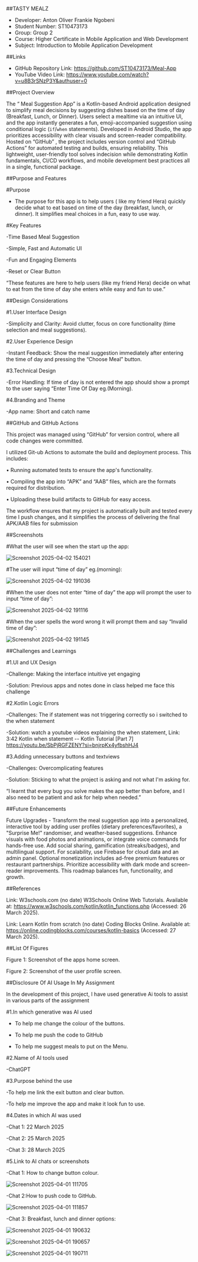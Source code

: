 ##TASTY MEALZ

- Developer: Anton Oliver Frankie Ngobeni
- Student Number: ST10473173
- Group: Group 2
- Course: Higher Certificate in Mobile Application and Web Development 
- Subject: Introduction to Mobile Application Development 

 ##Links

- GitHub Repository Link: https://github.com/ST10473173/Meal-App
- YouTube Video Link: https://www.youtube.com/watch?v=u8B3rSNzP3Y&authuser=0 


##Project Overview

The “ Meal Suggestion App” is a Kotlin-based Android application designed to simplify meal decisions by suggesting dishes based on the time of day (Breakfast, Lunch, or Dinner). Users select a mealtime via an intuitive UI, and the app instantly generates a fun, emoji-accompanied suggestion using conditional logic (`if`/`when` statements). Developed in Android Studio, the app prioritizes accessibility with clear visuals and screen-reader compatibility. Hosted on “GitHub” , the project includes version control and “GitHub Actions” for automated testing and builds, ensuring reliability. This lightweight, user-friendly tool solves indecision while demonstrating Kotlin fundamentals, CI/CD workflows, and mobile development best practices all in a single, functional package.


##Purpose and Features

#Purpose

- The purpose for this app is to help users ( like my friend Hera) quickly decide what to eat based on time of the day (breakfast, lunch, or dinner). It simplifies meal choices in a fun, easy to use way.

#Key Features 

-Time Based Meal Suggestion

-Simple, Fast and Automatic UI

-Fun and Engaging Elements

-Reset or Clear Button 

“These features are here to help users (like my friend Hera) decide on what to eat from the time of day she enters while easy and fun to use.”

##Design Considerations

#1.User Interface Design

-Simplicity and Clarity: Avoid clutter, focus on core functionality (time  selection and meal suggestions).

#2.User Experience Design

-Instant Feedback: Show the meal suggestion immediately after entering the time of day and pressing the “Choose Meal” button.

#3.Technical Design

-Error Handling: If time of day is not entered the app should show a prompt to the user saying “Enter Time Of Day eg.(Morning).

#4.Branding and Theme

-App name: Short and catch name 

##GitHub and GitHub Actions

This project was managed using “GitHub” for version control, where all code changes were committed.

I utilized Git-ub Actions to automate the build and deployment process. This includes:

• Running automated tests to ensure the app's functionality.

• Compiling the app into “APK” and “AAB” files, which are the formats required for distribution.

• Uploading these build artifacts to GitHub for easy access.


The workflow ensures that my project is automatically built and tested every time I push changes, and it simplifies the process of delivering the final APK/AAB files for submission

##Screenshots

#What the user will see when the start up the app:


![Screenshot 2025-04-02 154021](https://github.com/user-attachments/assets/d93c2b40-dcbb-4815-b814-6026f0121e5d)


#The user will input “time of day” eg.(morning):



![Screenshot 2025-04-02 191036](https://github.com/user-attachments/assets/b57d750d-6871-4778-b2bc-51c3a868a0f4)



#When the user does not enter “time of day” the app will prompt the user to input “time of day”:


![Screenshot 2025-04-02 191116](https://github.com/user-attachments/assets/b04b604a-565a-4f32-9419-4ad233cea942)


#When the user spells the word wrong it will prompt them and say “Invalid time of day”:

![Screenshot 2025-04-02 191145](https://github.com/user-attachments/assets/5097c38e-677b-4217-b52c-0853a7535747)



##Challenges and Learnings 

#1.UI and UX Design

-Challenge: Making the interface intuitive yet engaging

-Solution: Previous apps and notes done in class helped me face this challenge

#2.Kotlin Logic Errors

-Challenges: The if statement was not triggering correctly so i switched to the when statement 

-Solution: watch a youtube videos explaining the when statement, 
Link: 3:42 Kotlin when statement -- Kotlin Tutorial [Part 7] https://youtu.be/SbPjRGFZENY?si=bnjrpKx4yfbshHJ4

#3.Adding unnecessary buttons and textviews

-Challenges: Overcomplicating features 

-Solution: Sticking to what the project is asking and not what I'm asking for.

“I learnt that every bug you solve makes the app better than before, and I also need to be patient and ask for help when needed.”

##Future Enhancements

Future Upgrades - Transform the meal suggestion app into a personalized, interactive tool by adding user profiles (dietary preferences/favorites), a "Surprise Me!" randomiser, and weather-based suggestions. Enhance visuals with food photos and animations, or integrate voice commands for hands-free use. Add social sharing, gamification (streaks/badges), and multilingual support. For scalability, use Firebase for cloud data and an admin panel. Optional monetization includes ad-free premium features or restaurant partnerships. Prioritize accessibility with dark mode and screen-reader improvements. This roadmap balances fun, functionality, and growth.

##References 

Link: W3schools.com (no date) W3Schools Online Web Tutorials. Available at: https://www.w3schools.com/kotlin/kotlin_functions.php (Accessed: 26 March 2025). 

Link: Learn Kotlin from scratch (no date) Coding Blocks Online. Available at: https://online.codingblocks.com/courses/kotlin-basics (Accessed: 27 March 2025). 

##List Of Figures

Figure 1: Screenshot of the apps home screen.

Figure 2: Screenshot of the user profile screen.

##Disclosure Of AI Usage In My Assignment

In the development of this project, I have used generative Ai tools to assist in various parts of the assignment 

#1.In which  generative was AI used

- To help me change the colour of the buttons.

- To help me push the code to GitHub

- To help me suggest meals to put on the Menu.

#2.Name of AI tools used

-ChatGPT

#3.Purpose behind the use

-To help me link the exit button and clear button.

-To help me improve the app and make it look fun to use.
 
#4.Dates in which AI was used

-Chat 1: 22 March 2025

-Chat 2: 25 March 2025

-Chat 3: 28 March 2025

#5.Link to AI chats or screenshots

-Chat 1: How to change button colour.

![Screenshot 2025-04-01 111705](https://github.com/user-attachments/assets/3d486c42-9126-4459-b94a-3aa5820b252c)



-Chat 2:How to push code to GitHub.

![Screenshot 2025-04-01 111857](https://github.com/user-attachments/assets/5001c2e4-df09-43c4-beee-47af2dc281e8)



-Chat 3: Breakfast, lunch and dinner options:

 

![Screenshot 2025-04-01 190632](https://github.com/user-attachments/assets/47318ea5-10a8-4192-bf34-c36f5f3903d3)

![Screenshot 2025-04-01 190657](https://github.com/user-attachments/assets/242956f4-577f-49c3-a0b0-a23aea23ec3b)

![Screenshot 2025-04-01 190711](https://github.com/user-attachments/assets/f8f84b67-7467-4e0b-b320-bbd98e4c5d1d)











